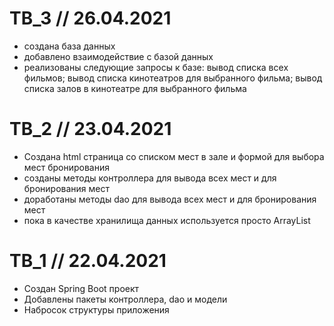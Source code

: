 # TB_3 // 26.04.2021

- создана база данных
- добавлено взаимодействие с базой данных
- реализованы следующие запросы к базе: вывод списка всех фильмов; вывод списка кинотеатров для выбранного фильма; вывод списка залов в кинотеатре для выбранного фильма

# TB_2 // 23.04.2021

- Создана html страница со списком мест в зале и формой для выбора мест бронирования
- созданы методы контроллера для вывода всех мест и для бронирования мест
- доработаны методы dao для вывода всех мест и для бронирования мест
- пока в качестве хранилища данных используется просто ArrayList

# TB_1 // 22.04.2021

- Создан Spring Boot проект
- Добавлены пакеты контроллера, dao и модели
- Набросок структуры приложения
